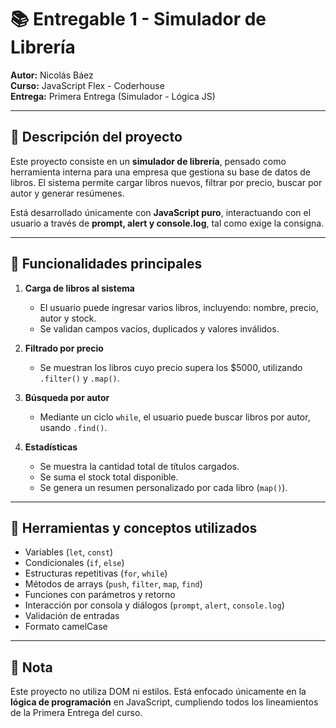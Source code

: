 # 📚 Entregable 1 - Simulador de Librería

**Autor:** Nicolás Báez  
**Curso:** JavaScript Flex - Coderhouse  
**Entrega:** Primera Entrega (Simulador - Lógica JS)

---

## 📝 Descripción del proyecto

Este proyecto consiste en un **simulador de librería**, pensado como herramienta interna para una empresa que gestiona su base de datos de libros. El sistema permite cargar libros nuevos, filtrar por precio, buscar por autor y generar resúmenes.

Está desarrollado únicamente con **JavaScript puro**, interactuando con el usuario a través de **prompt, alert y console.log**, tal como exige la consigna.

---

## 🎯 Funcionalidades principales

1. **Carga de libros al sistema**  
   - El usuario puede ingresar varios libros, incluyendo: nombre, precio, autor y stock.
   - Se validan campos vacíos, duplicados y valores inválidos.

2. **Filtrado por precio**  
   - Se muestran los libros cuyo precio supera los $5000, utilizando `.filter()` y `.map()`.

3. **Búsqueda por autor**  
   - Mediante un ciclo `while`, el usuario puede buscar libros por autor, usando `.find()`.

4. **Estadísticas**  
   - Se muestra la cantidad total de títulos cargados.
   - Se suma el stock total disponible.
   - Se genera un resumen personalizado por cada libro (`map()`).

---

## 🧠 Herramientas y conceptos utilizados

- Variables (`let`, `const`)
- Condicionales (`if`, `else`)
- Estructuras repetitivas (`for`, `while`)
- Métodos de arrays (`push`, `filter`, `map`, `find`)
- Funciones con parámetros y retorno
- Interacción por consola y diálogos (`prompt`, `alert`, `console.log`)
- Validación de entradas
- Formato camelCase

---

## 💬 Nota

Este proyecto no utiliza DOM ni estilos. Está enfocado únicamente en la **lógica de programación** en JavaScript, cumpliendo todos los lineamientos de la Primera Entrega del curso.
